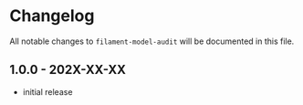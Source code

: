 # Changelog

All notable changes to `filament-model-audit` will be documented in this file.

## 1.0.0 - 202X-XX-XX

- initial release
